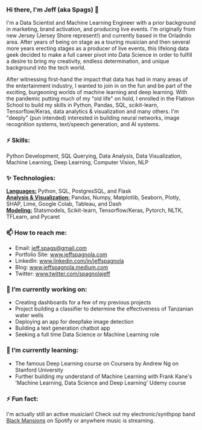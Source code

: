### Hi there, I'm Jeff (aka Spags) 👋
I'm a Data Scientist and Machine Learning Engineer with a prior background in marketing, brand activation, and producing live events.  I'm originally from new Jersey (Jersey Shore represent!) and currently based in the Orladndo area.  After years of being on stage as a touring musician and then several more years erecting stages as a producer of live events, this lifelong data geek decided to make a full career pivot into Data Science in order to fulfill a desire to bring my creativity, endless determination, and unique background into the tech world.

After witnessing first-hand the impact that data has had in many areas of the entertainment industry, I wanted to join in on the fun and be part of the exciting, burgeoning worlds of machine learning and deep learning. With the pandemic putting much of my "old life" on hold, I enrolled in the Flatiron School to build my skills in Python, Pandas, SQL, scikit-learn, Tensorflow/Keras, data analytics & visualization and many others. I'm "deeply" (pun intended) interested in building neural networks, image recognition systems, text/speech generation, and AI systems.

### ⚡ Skills:
Python Development, SQL Querying, Data Analysis, Data Visualization, Machine Learning, Deep Learning, Computer Vision, NLP

### ✨ Technologies: 
<b><u>Languages:</u></b> Python, SQL, PostgresSQL, and Flask<br>
<b><u>Analysis & Visualization:</u></b> Pandas, Numpy, Matplotlib, Seaborn, Plotly, SHAP, Lime, Google Colab, Tableau, and Dash<br>
<b><u>Modeling:</u></b> Statsmodels, Scikit-learn, Tensorflow/Keras, Pytorch, NLTK, TFLearn, and Pycaret

### 📫  How to reach me:
- Email: jeff.spags@gmail.com
- Portfolio Site: www.jeffspagnola.com
- LinkedIn: www.linkedin.com/in/jeffspagnola
- Blog: www.jeffspagnola.medium.com
- Twitter: www.twitter.com/spagnolajeff


### 🔭  I’m currently working on: 
- Creating dashboards for a few of my previous projects
- Project building a classifier to determine the effectiveness of Tanzanian water wells
- Deploying an app for deepfake image detection
- Building a text generation chatbot app
- Seeking a full time Data Science or Machine Learning role 

### 🌱 I’m currently learning:
- The famous Deep Learning course on Coursera by Andrew Ng on Stanford University
- Further building my understand of Machine Learning with Frank Kane's 'Machine Learning, Data Science and Deep Learning' Udemy course

### ⚡ Fun fact:
I'm actually still an active musician!  Check out my electronic/synthpop band <a href="https://open.spotify.com/artist/4FWBBIMazTsF2kdnlW59dQ?si=WgZRSzB4SGe0AASxMXU8Cg">Black Mansions</a> on Spotify or anywhere music is streaming.


<!--
**spags093/spags093** is a ✨ _special_ ✨ repository because its `README.md` (this file) appears on your GitHub profile.

Here are some ideas to get you started:

- 🔭 I’m currently working on ...
- 🌱 I’m currently learning ...
- 👯 I’m looking to collaborate on ...
- 🤔 I’m looking for help with ...
- 💬 Ask me about ...
- 📫 How to reach me: ...
- 😄 Pronouns: ...
- ⚡ Fun fact: ...
-->
